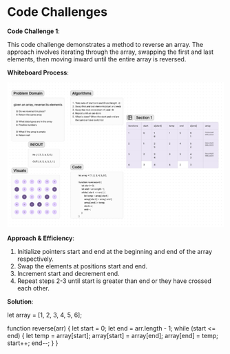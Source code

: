# Code Challenges

**Code Challenge 1**:

This code challenge demonstrates a method to reverse an array. The approach involves iterating through the array, swapping the first and last elements, then moving inward until the entire array is reversed.

**Whiteboard Process**:

![Code Challenge](./cc-assets/CC1.png)

**Approach & Efficiency**:

1. Initialize pointers start and end at the beginning and end of the array respectively.
2. Swap the elements at positions start and end.
3. Increment start and decrement end.
4. Repeat steps 2-3 until start is greater than end or they have crossed each other.

**Solution**:

let array = [1, 2, 3, 4, 5, 6];

function reverse(arr) {
    let start = 0;
    let end = arr.length - 1;
    while (start <= end) {
        let temp = array[start];
        array[start] = array[end];
        array[end] = temp;
        start++;
        end--;
    }
}
